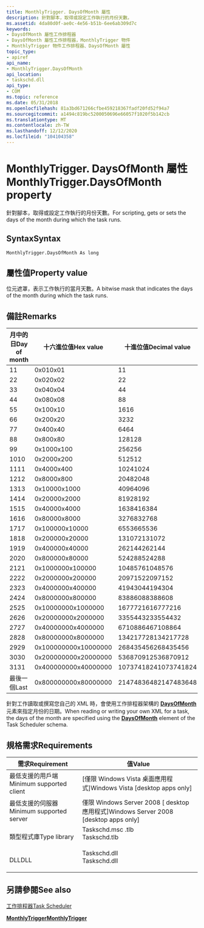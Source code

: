 ```yaml
---
title: MonthlyTrigger. DaysOfMonth 屬性
description: 針對腳本，取得或設定工作執行的月份天數。
ms.assetid: 4da80d0f-ae0c-4e56-b51b-6ee6ab309d7c
keywords:
- DaysOfMonth 屬性工作排程器
- DaysOfMonth 屬性工作排程器，MonthlyTrigger 物件
- MonthlyTrigger 物件工作排程器、DaysOfMonth 屬性
topic_type:
- apiref
api_name:
- MonthlyTrigger.DaysOfMonth
api_location:
- taskschd.dll
api_type:
- COM
ms.topic: reference
ms.date: 05/31/2018
ms.openlocfilehash: 81a3bd671266cfbe459218367fadf20fd52f94a7
ms.sourcegitcommit: a1494c819bc5200050696e66057f1020f5b142cb
ms.translationtype: MT
ms.contentlocale: zh-TW
ms.lasthandoff: 12/12/2020
ms.locfileid: "104104358"
---
```

# <a name="monthlytriggerdaysofmonth-property"></a><span data-ttu-id="22ce1-106">MonthlyTrigger. DaysOfMonth 屬性</span><span class="sxs-lookup"><span data-stu-id="22ce1-106">MonthlyTrigger.DaysOfMonth property</span></span>

<span data-ttu-id="22ce1-107">針對腳本，取得或設定工作執行的月份天數。</span><span class="sxs-lookup"><span data-stu-id="22ce1-107">For scripting, gets or sets the days of the month during which the task runs.</span></span>

## <a name="syntax"></a><span data-ttu-id="22ce1-108">Syntax</span><span class="sxs-lookup"><span data-stu-id="22ce1-108">Syntax</span></span>


```VB
MonthlyTrigger.DaysOfMonth As long
```



## <a name="property-value"></a><span data-ttu-id="22ce1-109">屬性值</span><span class="sxs-lookup"><span data-stu-id="22ce1-109">Property value</span></span>

<span data-ttu-id="22ce1-110">位元遮罩，表示工作執行的當月天數。</span><span class="sxs-lookup"><span data-stu-id="22ce1-110">A bitwise mask that indicates the days of the month during which the task runs.</span></span>

## <a name="remarks"></a><span data-ttu-id="22ce1-111">備註</span><span class="sxs-lookup"><span data-stu-id="22ce1-111">Remarks</span></span>



| <span data-ttu-id="22ce1-112">月中的日</span><span class="sxs-lookup"><span data-stu-id="22ce1-112">Day of month</span></span> | <span data-ttu-id="22ce1-113">十六進位值</span><span class="sxs-lookup"><span data-stu-id="22ce1-113">Hex value</span></span>  | <span data-ttu-id="22ce1-114">十進位值</span><span class="sxs-lookup"><span data-stu-id="22ce1-114">Decimal value</span></span> |
|--------------|------------|---------------|
| <span data-ttu-id="22ce1-115">1</span><span class="sxs-lookup"><span data-stu-id="22ce1-115">1</span></span>            | <span data-ttu-id="22ce1-116">0x01</span><span class="sxs-lookup"><span data-stu-id="22ce1-116">0x01</span></span>       | <span data-ttu-id="22ce1-117">1</span><span class="sxs-lookup"><span data-stu-id="22ce1-117">1</span></span>             |
| <span data-ttu-id="22ce1-118">2</span><span class="sxs-lookup"><span data-stu-id="22ce1-118">2</span></span>            | <span data-ttu-id="22ce1-119">0x02</span><span class="sxs-lookup"><span data-stu-id="22ce1-119">0x02</span></span>       | <span data-ttu-id="22ce1-120">2</span><span class="sxs-lookup"><span data-stu-id="22ce1-120">2</span></span>             |
| <span data-ttu-id="22ce1-121">3</span><span class="sxs-lookup"><span data-stu-id="22ce1-121">3</span></span>            | <span data-ttu-id="22ce1-122">0x04</span><span class="sxs-lookup"><span data-stu-id="22ce1-122">0x04</span></span>       | <span data-ttu-id="22ce1-123">4</span><span class="sxs-lookup"><span data-stu-id="22ce1-123">4</span></span>             |
| <span data-ttu-id="22ce1-124">4</span><span class="sxs-lookup"><span data-stu-id="22ce1-124">4</span></span>            | <span data-ttu-id="22ce1-125">0x08</span><span class="sxs-lookup"><span data-stu-id="22ce1-125">0x08</span></span>       | <span data-ttu-id="22ce1-126">8</span><span class="sxs-lookup"><span data-stu-id="22ce1-126">8</span></span>             |
| <span data-ttu-id="22ce1-127">5</span><span class="sxs-lookup"><span data-stu-id="22ce1-127">5</span></span>            | <span data-ttu-id="22ce1-128">0x10</span><span class="sxs-lookup"><span data-stu-id="22ce1-128">0x10</span></span>       | <span data-ttu-id="22ce1-129">16</span><span class="sxs-lookup"><span data-stu-id="22ce1-129">16</span></span>            |
| <span data-ttu-id="22ce1-130">6</span><span class="sxs-lookup"><span data-stu-id="22ce1-130">6</span></span>            | <span data-ttu-id="22ce1-131">0x20</span><span class="sxs-lookup"><span data-stu-id="22ce1-131">0x20</span></span>       | <span data-ttu-id="22ce1-132">32</span><span class="sxs-lookup"><span data-stu-id="22ce1-132">32</span></span>            |
| <span data-ttu-id="22ce1-133">7</span><span class="sxs-lookup"><span data-stu-id="22ce1-133">7</span></span>            | <span data-ttu-id="22ce1-134">0x40</span><span class="sxs-lookup"><span data-stu-id="22ce1-134">0x40</span></span>       | <span data-ttu-id="22ce1-135">64</span><span class="sxs-lookup"><span data-stu-id="22ce1-135">64</span></span>            |
| <span data-ttu-id="22ce1-136">8</span><span class="sxs-lookup"><span data-stu-id="22ce1-136">8</span></span>            | <span data-ttu-id="22ce1-137">0x80</span><span class="sxs-lookup"><span data-stu-id="22ce1-137">0x80</span></span>       | <span data-ttu-id="22ce1-138">128</span><span class="sxs-lookup"><span data-stu-id="22ce1-138">128</span></span>           |
| <span data-ttu-id="22ce1-139">9</span><span class="sxs-lookup"><span data-stu-id="22ce1-139">9</span></span>            | <span data-ttu-id="22ce1-140">0x100</span><span class="sxs-lookup"><span data-stu-id="22ce1-140">0x100</span></span>      | <span data-ttu-id="22ce1-141">256</span><span class="sxs-lookup"><span data-stu-id="22ce1-141">256</span></span>           |
| <span data-ttu-id="22ce1-142">10</span><span class="sxs-lookup"><span data-stu-id="22ce1-142">10</span></span>           | <span data-ttu-id="22ce1-143">0x200</span><span class="sxs-lookup"><span data-stu-id="22ce1-143">0x200</span></span>      | <span data-ttu-id="22ce1-144">512</span><span class="sxs-lookup"><span data-stu-id="22ce1-144">512</span></span>           |
| <span data-ttu-id="22ce1-145">11</span><span class="sxs-lookup"><span data-stu-id="22ce1-145">11</span></span>           | <span data-ttu-id="22ce1-146">0x400</span><span class="sxs-lookup"><span data-stu-id="22ce1-146">0x400</span></span>      | <span data-ttu-id="22ce1-147">1024</span><span class="sxs-lookup"><span data-stu-id="22ce1-147">1024</span></span>          |
| <span data-ttu-id="22ce1-148">12</span><span class="sxs-lookup"><span data-stu-id="22ce1-148">12</span></span>           | <span data-ttu-id="22ce1-149">0x800</span><span class="sxs-lookup"><span data-stu-id="22ce1-149">0x800</span></span>      | <span data-ttu-id="22ce1-150">2048</span><span class="sxs-lookup"><span data-stu-id="22ce1-150">2048</span></span>          |
| <span data-ttu-id="22ce1-151">13</span><span class="sxs-lookup"><span data-stu-id="22ce1-151">13</span></span>           | <span data-ttu-id="22ce1-152">0x1000</span><span class="sxs-lookup"><span data-stu-id="22ce1-152">0x1000</span></span>     | <span data-ttu-id="22ce1-153">4096</span><span class="sxs-lookup"><span data-stu-id="22ce1-153">4096</span></span>          |
| <span data-ttu-id="22ce1-154">14</span><span class="sxs-lookup"><span data-stu-id="22ce1-154">14</span></span>           | <span data-ttu-id="22ce1-155">0x2000</span><span class="sxs-lookup"><span data-stu-id="22ce1-155">0x2000</span></span>     | <span data-ttu-id="22ce1-156">8192</span><span class="sxs-lookup"><span data-stu-id="22ce1-156">8192</span></span>          |
| <span data-ttu-id="22ce1-157">15</span><span class="sxs-lookup"><span data-stu-id="22ce1-157">15</span></span>           | <span data-ttu-id="22ce1-158">0x4000</span><span class="sxs-lookup"><span data-stu-id="22ce1-158">0x4000</span></span>     | <span data-ttu-id="22ce1-159">16384</span><span class="sxs-lookup"><span data-stu-id="22ce1-159">16384</span></span>         |
| <span data-ttu-id="22ce1-160">16</span><span class="sxs-lookup"><span data-stu-id="22ce1-160">16</span></span>           | <span data-ttu-id="22ce1-161">0x8000</span><span class="sxs-lookup"><span data-stu-id="22ce1-161">0x8000</span></span>     | <span data-ttu-id="22ce1-162">32768</span><span class="sxs-lookup"><span data-stu-id="22ce1-162">32768</span></span>         |
| <span data-ttu-id="22ce1-163">17</span><span class="sxs-lookup"><span data-stu-id="22ce1-163">17</span></span>           | <span data-ttu-id="22ce1-164">0x10000</span><span class="sxs-lookup"><span data-stu-id="22ce1-164">0x10000</span></span>    | <span data-ttu-id="22ce1-165">65536</span><span class="sxs-lookup"><span data-stu-id="22ce1-165">65536</span></span>         |
| <span data-ttu-id="22ce1-166">18</span><span class="sxs-lookup"><span data-stu-id="22ce1-166">18</span></span>           | <span data-ttu-id="22ce1-167">0x20000</span><span class="sxs-lookup"><span data-stu-id="22ce1-167">0x20000</span></span>    | <span data-ttu-id="22ce1-168">131072</span><span class="sxs-lookup"><span data-stu-id="22ce1-168">131072</span></span>        |
| <span data-ttu-id="22ce1-169">19</span><span class="sxs-lookup"><span data-stu-id="22ce1-169">19</span></span>           | <span data-ttu-id="22ce1-170">0x40000</span><span class="sxs-lookup"><span data-stu-id="22ce1-170">0x40000</span></span>    | <span data-ttu-id="22ce1-171">262144</span><span class="sxs-lookup"><span data-stu-id="22ce1-171">262144</span></span>        |
| <span data-ttu-id="22ce1-172">20</span><span class="sxs-lookup"><span data-stu-id="22ce1-172">20</span></span>           | <span data-ttu-id="22ce1-173">0x80000</span><span class="sxs-lookup"><span data-stu-id="22ce1-173">0x80000</span></span>    | <span data-ttu-id="22ce1-174">524288</span><span class="sxs-lookup"><span data-stu-id="22ce1-174">524288</span></span>        |
| <span data-ttu-id="22ce1-175">21</span><span class="sxs-lookup"><span data-stu-id="22ce1-175">21</span></span>           | <span data-ttu-id="22ce1-176">0x100000</span><span class="sxs-lookup"><span data-stu-id="22ce1-176">0x100000</span></span>   | <span data-ttu-id="22ce1-177">1048576</span><span class="sxs-lookup"><span data-stu-id="22ce1-177">1048576</span></span>       |
| <span data-ttu-id="22ce1-178">22</span><span class="sxs-lookup"><span data-stu-id="22ce1-178">22</span></span>           | <span data-ttu-id="22ce1-179">0x200000</span><span class="sxs-lookup"><span data-stu-id="22ce1-179">0x200000</span></span>   | <span data-ttu-id="22ce1-180">2097152</span><span class="sxs-lookup"><span data-stu-id="22ce1-180">2097152</span></span>       |
| <span data-ttu-id="22ce1-181">23</span><span class="sxs-lookup"><span data-stu-id="22ce1-181">23</span></span>           | <span data-ttu-id="22ce1-182">0x400000</span><span class="sxs-lookup"><span data-stu-id="22ce1-182">0x400000</span></span>   | <span data-ttu-id="22ce1-183">4194304</span><span class="sxs-lookup"><span data-stu-id="22ce1-183">4194304</span></span>       |
| <span data-ttu-id="22ce1-184">24</span><span class="sxs-lookup"><span data-stu-id="22ce1-184">24</span></span>           | <span data-ttu-id="22ce1-185">0x800000</span><span class="sxs-lookup"><span data-stu-id="22ce1-185">0x800000</span></span>   | <span data-ttu-id="22ce1-186">8388608</span><span class="sxs-lookup"><span data-stu-id="22ce1-186">8388608</span></span>       |
| <span data-ttu-id="22ce1-187">25</span><span class="sxs-lookup"><span data-stu-id="22ce1-187">25</span></span>           | <span data-ttu-id="22ce1-188">0x1000000</span><span class="sxs-lookup"><span data-stu-id="22ce1-188">0x1000000</span></span>  | <span data-ttu-id="22ce1-189">16777216</span><span class="sxs-lookup"><span data-stu-id="22ce1-189">16777216</span></span>      |
| <span data-ttu-id="22ce1-190">26</span><span class="sxs-lookup"><span data-stu-id="22ce1-190">26</span></span>           | <span data-ttu-id="22ce1-191">0x2000000</span><span class="sxs-lookup"><span data-stu-id="22ce1-191">0x2000000</span></span>  | <span data-ttu-id="22ce1-192">33554432</span><span class="sxs-lookup"><span data-stu-id="22ce1-192">33554432</span></span>      |
| <span data-ttu-id="22ce1-193">27</span><span class="sxs-lookup"><span data-stu-id="22ce1-193">27</span></span>           | <span data-ttu-id="22ce1-194">0x4000000</span><span class="sxs-lookup"><span data-stu-id="22ce1-194">0x4000000</span></span>  | <span data-ttu-id="22ce1-195">67108864</span><span class="sxs-lookup"><span data-stu-id="22ce1-195">67108864</span></span>      |
| <span data-ttu-id="22ce1-196">28</span><span class="sxs-lookup"><span data-stu-id="22ce1-196">28</span></span>           | <span data-ttu-id="22ce1-197">0x8000000</span><span class="sxs-lookup"><span data-stu-id="22ce1-197">0x8000000</span></span>  | <span data-ttu-id="22ce1-198">134217728</span><span class="sxs-lookup"><span data-stu-id="22ce1-198">134217728</span></span>     |
| <span data-ttu-id="22ce1-199">29</span><span class="sxs-lookup"><span data-stu-id="22ce1-199">29</span></span>           | <span data-ttu-id="22ce1-200">0x10000000</span><span class="sxs-lookup"><span data-stu-id="22ce1-200">0x10000000</span></span> | <span data-ttu-id="22ce1-201">268435456</span><span class="sxs-lookup"><span data-stu-id="22ce1-201">268435456</span></span>     |
| <span data-ttu-id="22ce1-202">30</span><span class="sxs-lookup"><span data-stu-id="22ce1-202">30</span></span>           | <span data-ttu-id="22ce1-203">0x20000000</span><span class="sxs-lookup"><span data-stu-id="22ce1-203">0x20000000</span></span> | <span data-ttu-id="22ce1-204">536870912</span><span class="sxs-lookup"><span data-stu-id="22ce1-204">536870912</span></span>     |
| <span data-ttu-id="22ce1-205">31</span><span class="sxs-lookup"><span data-stu-id="22ce1-205">31</span></span>           | <span data-ttu-id="22ce1-206">0x40000000</span><span class="sxs-lookup"><span data-stu-id="22ce1-206">0x40000000</span></span> | <span data-ttu-id="22ce1-207">1073741824</span><span class="sxs-lookup"><span data-stu-id="22ce1-207">1073741824</span></span>    |
| <span data-ttu-id="22ce1-208">最後一個</span><span class="sxs-lookup"><span data-stu-id="22ce1-208">Last</span></span>         | <span data-ttu-id="22ce1-209">0x80000000</span><span class="sxs-lookup"><span data-stu-id="22ce1-209">0x80000000</span></span> | <span data-ttu-id="22ce1-210">2147483648</span><span class="sxs-lookup"><span data-stu-id="22ce1-210">2147483648</span></span>    |



 

<span data-ttu-id="22ce1-211">針對工作讀取或撰寫您自己的 XML 時，會使用工作排程器架構的 [**DaysOfMonth**](taskschedulerschema-daysofmonth-monthlyscheduletype-element.md) 元素來指定月份的日期。</span><span class="sxs-lookup"><span data-stu-id="22ce1-211">When reading or writing your own XML for a task, the days of the month are specified using the [**DaysOfMonth**](taskschedulerschema-daysofmonth-monthlyscheduletype-element.md) element of the Task Scheduler schema.</span></span>

## <a name="requirements"></a><span data-ttu-id="22ce1-212">規格需求</span><span class="sxs-lookup"><span data-stu-id="22ce1-212">Requirements</span></span>



| <span data-ttu-id="22ce1-213">需求</span><span class="sxs-lookup"><span data-stu-id="22ce1-213">Requirement</span></span> | <span data-ttu-id="22ce1-214">值</span><span class="sxs-lookup"><span data-stu-id="22ce1-214">Value</span></span> |
|-------------------------------------|-----------------------------------------------------------------------------------------|
| <span data-ttu-id="22ce1-215">最低支援的用戶端</span><span class="sxs-lookup"><span data-stu-id="22ce1-215">Minimum supported client</span></span><br/> | <span data-ttu-id="22ce1-216">\[僅限 Windows Vista 桌面應用程式\]</span><span class="sxs-lookup"><span data-stu-id="22ce1-216">Windows Vista \[desktop apps only\]</span></span><br/>                                          |
| <span data-ttu-id="22ce1-217">最低支援的伺服器</span><span class="sxs-lookup"><span data-stu-id="22ce1-217">Minimum supported server</span></span><br/> | <span data-ttu-id="22ce1-218">僅限 Windows Server 2008 \[ desktop 應用程式\]</span><span class="sxs-lookup"><span data-stu-id="22ce1-218">Windows Server 2008 \[desktop apps only\]</span></span><br/>                                    |
| <span data-ttu-id="22ce1-219">類型程式庫</span><span class="sxs-lookup"><span data-stu-id="22ce1-219">Type library</span></span><br/>             | <dl> <span data-ttu-id="22ce1-220"><dt>Taskschd.msc .tlb</dt></span><span class="sxs-lookup"><span data-stu-id="22ce1-220"><dt>Taskschd.tlb</dt></span></span> </dl> |
| <span data-ttu-id="22ce1-221">DLL</span><span class="sxs-lookup"><span data-stu-id="22ce1-221">DLL</span></span><br/>                      | <dl> <span data-ttu-id="22ce1-222"><dt>Taskschd.dll</dt></span><span class="sxs-lookup"><span data-stu-id="22ce1-222"><dt>Taskschd.dll</dt></span></span> </dl> |



## <a name="see-also"></a><span data-ttu-id="22ce1-223">另請參閱</span><span class="sxs-lookup"><span data-stu-id="22ce1-223">See also</span></span>

<dl> <dt>

[<span data-ttu-id="22ce1-224">工作排程器</span><span class="sxs-lookup"><span data-stu-id="22ce1-224">Task Scheduler</span></span>](task-scheduler-start-page.md)
</dt> <dt>

[<span data-ttu-id="22ce1-225">**MonthlyTrigger**</span><span class="sxs-lookup"><span data-stu-id="22ce1-225">**MonthlyTrigger**</span></span>](monthlytrigger.md)
</dt> </dl>

 

 





